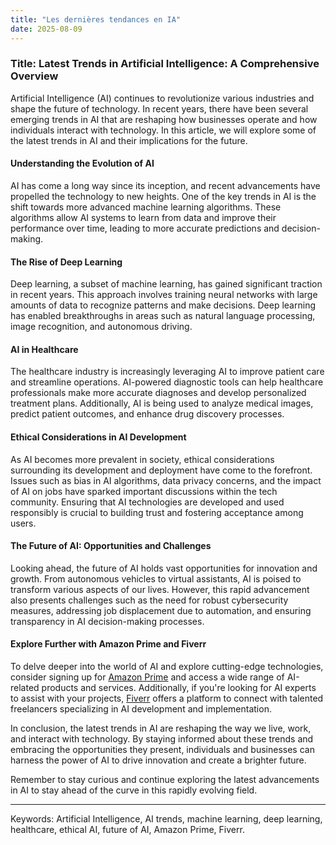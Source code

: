 ```yaml
---
title: "Les dernières tendances en IA"
date: 2025-08-09
---
```


### Title: Latest Trends in Artificial Intelligence: A Comprehensive Overview

Artificial Intelligence (AI) continues to revolutionize various industries and shape the future of technology. In recent years, there have been several emerging trends in AI that are reshaping how businesses operate and how individuals interact with technology. In this article, we will explore some of the latest trends in AI and their implications for the future.

#### Understanding the Evolution of AI

AI has come a long way since its inception, and recent advancements have propelled the technology to new heights. One of the key trends in AI is the shift towards more advanced machine learning algorithms. These algorithms allow AI systems to learn from data and improve their performance over time, leading to more accurate predictions and decision-making.

#### The Rise of Deep Learning

Deep learning, a subset of machine learning, has gained significant traction in recent years. This approach involves training neural networks with large amounts of data to recognize patterns and make decisions. Deep learning has enabled breakthroughs in areas such as natural language processing, image recognition, and autonomous driving.

#### AI in Healthcare

The healthcare industry is increasingly leveraging AI to improve patient care and streamline operations. AI-powered diagnostic tools can help healthcare professionals make more accurate diagnoses and develop personalized treatment plans. Additionally, AI is being used to analyze medical images, predict patient outcomes, and enhance drug discovery processes.

#### Ethical Considerations in AI Development

As AI becomes more prevalent in society, ethical considerations surrounding its development and deployment have come to the forefront. Issues such as bias in AI algorithms, data privacy concerns, and the impact of AI on jobs have sparked important discussions within the tech community. Ensuring that AI technologies are developed and used responsibly is crucial to building trust and fostering acceptance among users.

#### The Future of AI: Opportunities and Challenges

Looking ahead, the future of AI holds vast opportunities for innovation and growth. From autonomous vehicles to virtual assistants, AI is poised to transform various aspects of our lives. However, this rapid advancement also presents challenges such as the need for robust cybersecurity measures, addressing job displacement due to automation, and ensuring transparency in AI decision-making processes.

#### Explore Further with Amazon Prime and Fiverr

To delve deeper into the world of AI and explore cutting-edge technologies, consider signing up for [Amazon Prime](https://www.amazon.fr/amazonprime?_encoding=UTF8&primeCampaignId=prime_assoc_ft&tag=zenzen0d-21France) and access a wide range of AI-related products and services. Additionally, if you're looking for AI experts to assist with your projects, [Fiverr](https://go.fiverr.com/visit/?bta=1071918&brand=fiverrmarketplace) offers a platform to connect with talented freelancers specializing in AI development and implementation.

In conclusion, the latest trends in AI are reshaping the way we live, work, and interact with technology. By staying informed about these trends and embracing the opportunities they present, individuals and businesses can harness the power of AI to drive innovation and create a brighter future.

Remember to stay curious and continue exploring the latest advancements in AI to stay ahead of the curve in this rapidly evolving field.

---
Keywords: Artificial Intelligence, AI trends, machine learning, deep learning, healthcare, ethical AI, future of AI, Amazon Prime, Fiverr.
